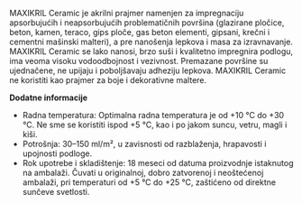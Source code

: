 MAXIKRIL Ceramic je akrilni prajmer namenjen za impregnaciju apsorbujućih i neapsorbujućih problematičnih površina (glazirane pločice, beton, kamen, teraco, gips ploče, gas beton elementi, gipsani, krečni i cementni mašinski malteri), a pre nanošenja lepkova i masa za izravnavanje. MAXIKRIL Ceramic se lako nanosi, brzo suši i kvalitetno impregnira podlogu, ima veoma visoku vodoodbojnost i vezivnost. Premazane površine su ujednačene, ne upijaju i poboljšavaju adheziju lepkova. MAXIKRIL Ceramic ne koristiti kao prajmer za boje i dekorativne maltere.

**Dodatne informacije**
- Radna temperatura: Optimalna radna temperatura je od +10 °C do +30 °C. Ne sme se koristiti ispod +5 °C, kao i po jakom suncu, vetru, magli i kiši.
- Potrošnja: 30–150 ml/m², u zavisnosti od razblaženja, hrapavosti i upojnosti podloge.
- Rok upotrebe i skladištenje: 18 meseci od datuma proizvodnje istaknutog na ambalaži. Čuvati u originalnoj, dobro zatvorenoj i neoštećenoj ambalaži, pri temperaturi od +5 °C do +25 °C, zaštićeno od direktne sunčeve svetlosti.